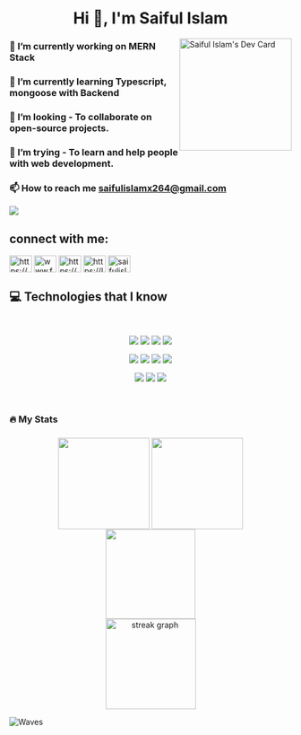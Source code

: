 <!--
### Hi there 👋 -->
<h1 align="center">Hi 👋, I'm Saiful Islam</h1>

<!--
**Saiful264/Saiful264** is a ✨ _special_ ✨ repository because its `README.md` (this file) appears on your GitHub profile.
Here are some ideas to get you started:
-->


<div align="left">
<a href="https://app.daily.dev/saiful_islam_dev"><img align="right" src="https://api.daily.dev/devcards/5a84ec330c3245f7afb5af1269cf2263.png?r=9v7" width="200" alt="Saiful Islam's Dev Card"/></a>
</div>


### 🔭 I’m currently working on **MERN Stack**
### 🌱 I’m currently learning **Typescript, mongoose with Backend**
### 👯 I’m looking - To collaborate on open-source projects.
### 🤔 I’m trying - To learn and help people with web development.
### 📫 How to reach me **saifulislamx264@gmail.com**
 





<!--
- 💬 Ask me about ...
- 😄 Pronouns: ...
- ⚡ Fun fact: ...
-->
![](https://komarev.com/ghpvc/?username=saiful-islam-dev&style=for-the-badge)
## connect with me:
<p align="left">
<a href="https://linkedin.com/in/https://www.linkedin.com/in/saiful264/" target="blank"><img align="center" src="https://raw.githubusercontent.com/rahuldkjain/github-profile-readme-generator/master/src/images/icons/Social/linked-in-alt.svg" alt="https://www.linkedin.com/in/saiful264/" height="30" width="40" /></a>
<a href="https://fb.com/www.facebook.com/saifulislam264" target="blank"><img align="center" src="https://raw.githubusercontent.com/rahuldkjain/github-profile-readme-generator/master/src/images/icons/Social/facebook.svg" alt="www.facebook.com/saifulislam264" height="30" width="40" /></a>
<a href="https://instagram.com/https://www.instagram.com/saiful_islam0.2/" target="blank"><img align="center" src="https://raw.githubusercontent.com/rahuldkjain/github-profile-readme-generator/master/src/images/icons/Social/instagram.svg" alt="https://www.instagram.com/saiful_islam0.2/" height="30" width="40" /></a>
<a href="https://www.leetcode.com/https://leetcode.com/saifulislam02/" target="blank"><img align="center" src="https://raw.githubusercontent.com/rahuldkjain/github-profile-readme-generator/master/src/images/icons/Social/leet-code.svg" alt="https://leetcode.com/saifulislam02/" height="30" width="40" /></a>
<a href="https://discord.gg/saifulislam2933" target="blank"><img align="center" src="https://raw.githubusercontent.com/rahuldkjain/github-profile-readme-generator/master/src/images/icons/Social/discord.svg" alt="saifulislam2933" height="30" width="40" /></a>
</p>

## :computer: Technologies that I know
<br>
<p align="center">
<img src="https://github.com/mir-hussain/mir-hussain/blob/main/images/icons/HTML.png"/>
<img src="https://github.com/mir-hussain/mir-hussain/blob/main/images/icons/css.png"/>
<img src="https://github.com/mir-hussain/mir-hussain/blob/main/images/icons/JavaScript.png"/>
<img src="https://github.com/mir-hussain/mir-hussain/blob/main/images/icons/react.png"/>
</p>
<p align="center">
<img src="https://github.com/mir-hussain/mir-hussain/blob/main/images/icons/redux.png"/>
<img src="https://github.com/mir-hussain/mir-hussain/blob/main/images/icons/tailwind.png"/>
<img src="https://github.com/mir-hussain/mir-hussain/blob/main/images/icons/Bootsrap.png"/>
<img src="https://github.com/mir-hussain/mir-hussain/blob/main/images/icons/firebase.png"/>
</p>
<p align="center">
<img src="https://github.com/mir-hussain/mir-hussain/blob/main/images/icons/node.png"/>
<img src="https://github.com/mir-hussain/mir-hussain/blob/main/images/icons/express.png"/>
<img src="https://github.com/mir-hussain/mir-hussain/blob/main/images/icons/mongo.png"/>
</p>
<br/>

###

<h3 align="left">🔥  My Stats</h3>

###

<div align="center">
<!--   <img src="https://github-readme-stats.vercel.app/api?username=fahimahammed&hide_title=false&hide_rank=false&show_icons=true&include_all_commits=true&count_private=true&disable_animations=false&theme=dark&locale=en&hide_border=true&order=1&border_radius=0" height="160em" alt="stats graph"  /> 
  <br> -->
  <img align="center" src="http://github-profile-summary-cards.vercel.app/api/cards/most-commit-language?username=saiful-islam-dev&theme=dark" height="163em" />
  <img align="center" src="http://github-profile-summary-cards.vercel.app/api/cards/repos-per-language?username=saiful-islam-dev&theme=dark" height="163em" /> 
  <br>
  <img align="center" src="http://github-profile-summary-cards.vercel.app/api/cards/profile-details?username=saiful-islam-dev&theme=dark" height="160em" /> 
  <br>
  <img src="https://streak-stats.demolab.com?user=saiful-islam-dev&locale=en&mode=daily&theme=dark&hide_border=true&border_radius=0&order=3" height="161em" alt="streak graph"  />
</div>


![Waves](https://raw.githubusercontent.com/shakilahmedatik/shakilahmedatik/36f6082eed9388f5965d96f2fbc917a2cb888c89/wave.svg)

